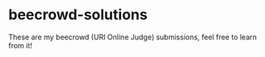 # beecrowd-solutions

These are my beecrowd (URI Online Judge) submissions, feel free to learn from it!
